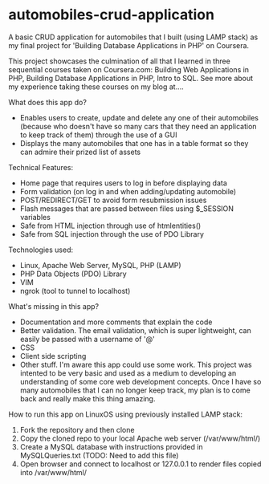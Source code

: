 # automobiles-crud-application

A basic CRUD application for automobiles that I built (using LAMP stack) as my final project for 'Building Database Applications in PHP' on Coursera. 

This project showcases the culmination of all that I learned in three sequential courses taken on Coursera.com: Building Web Applications in PHP, Building Database Applications in PHP, Intro to SQL. See more about my experience taking these courses on my blog at....

What does this app do?
  - Enables users to create, update and delete any one of their automobiles (because who doesn't
  have so many cars that they need an application to keep track of them) through the use of a GUI 
  - Displays the many automobiles that one has in a table format so they can admire their prized
  list of assets
  
Technical Features:
 - Home page that requires users to log in before displaying data
 - Form validation (on log in and when adding/updating automobile)
 - POST/REDIRECT/GET to avoid form resubmission issues
 - Flash messages that are passed between files using $_SESSION variables
 - Safe from HTML injection through use of htmlentities()
 - Safe from SQL injection through the use of PDO Library

Technologies used:
  - Linux, Apache Web Server, MySQL, PHP (LAMP)
  - PHP Data Objects (PDO) Library
  - VIM
  - ngrok (tool to tunnel to localhost) 

What's missing in this app?
  - Documentation and more comments that explain the code
  - Better validation. The email validation, which is super lightweight, can easily be passed with
  a username of '@'
  - CSS
  - Client side scripting
  - Other stuff. I'm aware this app could use some work. This project was intented to be very
  basic and used as a medium to developing an understanding of some core web development concepts.
  Once I have so many automobiles that I can no longer keep track, my plan is to come back and
  really make this thing amazing.

How to run this app on LinuxOS using previously installed LAMP stack:
  1. Fork the repository and then clone
  2. Copy the cloned repo to your local Apache web server (/var/www/html/)
  3. Create a MySQL database with instructions provided in MySQLQueries.txt (TODO: Need to add
  this file)
  4. Open browser and connect to localhost or 127.0.0.1 to render files copied into /var/www/html/
 


